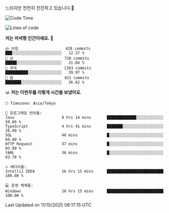 느리지만 천천히 전진하고 있습니다.🐢

<!--START_SECTION:waka-->
![Code Time](http://img.shields.io/badge/Code%20Time-1%2C707%20hrs%2030%20mins-blue)

![Lines of code](https://img.shields.io/badge/%EC%A0%80%EB%8A%94%20%EC%97%AC%ED%83%9C%EA%B9%8C%EC%A7%80%20-947.2%20thousand%20%EC%A4%84%EC%9D%98%20%EC%BD%94%EB%93%9C%EB%A5%BC%20%EC%9E%91%EC%84%B1%ED%96%88%EC%96%B4%EC%9A%94.-blue)

**저는 저녁형 인간이에요. 🦉** 

```text
🌞 아침                     428 commits         ███░░░░░░░░░░░░░░░░░░░░░░   12.37 % 
🌆 낮　                     728 commits         █████░░░░░░░░░░░░░░░░░░░░   21.04 % 
🌃 저녁                     1383 commits        ██████████░░░░░░░░░░░░░░░   39.97 % 
🌙 밤　                     921 commits         ███████░░░░░░░░░░░░░░░░░░   26.62 % 
```


📊 **저는 이번주를 이렇게 시간을 보냈어요.** 

```text
🕑︎ Timezone: Asia/Tokyo

💬 프로그래밍 언어들: 
Java                     8 hrs 14 mins       █████████████░░░░░░░░░░░░   50.66 % 
TypeScript               4 hrs 41 mins       ███████░░░░░░░░░░░░░░░░░░   28.89 % 
SQL                      46 mins             █░░░░░░░░░░░░░░░░░░░░░░░░   04.80 % 
HTTP Request             37 mins             █░░░░░░░░░░░░░░░░░░░░░░░░   03.89 % 
YAML                     36 mins             █░░░░░░░░░░░░░░░░░░░░░░░░   03.78 % 

🔥 에디터들: 
IntelliJ IDEA            16 hrs 15 mins      █████████████████████████   100.00 % 

💻 운영 체제들: 
Windows                  16 hrs 15 mins      █████████████████████████   100.00 % 
```


 Last Updated on 11/10/2025 08:17:15 UTC
<!--END_SECTION:waka-->

